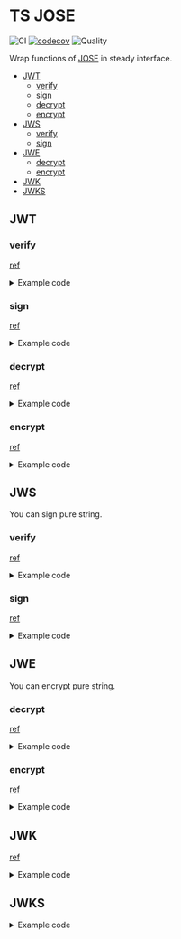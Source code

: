 # TS JOSE

![CI](https://github.com/evan361425/ts-jose/actions/workflows/CI.yml/badge.svg)
[![codecov](https://codecov.io/gh/evan361425/ts-jose/branch/master/graph/badge.svg)](https://codecov.io/gh/evan361425/ts-jose)
![Quality](https://img.shields.io/codefactor/grade/github/evan361425/ts-jose)

Wrap functions of [JOSE](https://github.com/panva/jose) in steady interface.

- [JWT](#jwt)
  - [verify](#verify)
  - [sign](#sign)
  - [decrypt](#decrypt)
  - [encrypt](#encrypt)
- [JWS](#jws)
  - [verify](#verify-1)
  - [sign](#sign-1)
- [JWE](#jwe)
  - [decrypt](#decrypt-1)
  - [encrypt](#encrypt-1)
- [JWK](#jwk)
- [JWKS](#jwks)

## JWT

### verify

[ref](https://github.com/panva/jose/blob/main/docs/interfaces/jwt_verify.jwtverifyoptions.md)

<details>
<summary>Example code</summary>

```ts
const options = {
  algorithms: ['a1', 'a2'], // accepted algorithms
  audience: 'hi', // string or string[], accept audience
  clockTolerance: '3s',
  complete: true, // true to return header+payload else return payload only, default: false
  crit: { 'some-key': true },
  currentDate: new Date(),
  issuer: 'some-issuer', // issuer, who made this token
  jti: 'some-token-id', // token id, often be random
  maxTokenAge: '5m', // expiration
  subject: 'some-user-id', // what this token represent, often be user ID
  typ: 'ac+jwt', // make it easy to decide what token is this
};

await JWT.verify(token, key, options); // key must be JWK or JWKS
await JWT.verify(token, undefined, options); // this will try to verify by embedded key
```

</details>

### sign

[ref](https://github.com/panva/jose/blob/main/docs/classes/jwt_sign.signjwt.md)

<details>
<summary>Example code</summary>

```ts
const options = {
  alg: 'ES256',
  audience: 'hi', // string or string[]
  exp: '3h', // string or number, 3h means expired in 3 hours, detail in [ref]
  iat: 123,
  issuer: 'some-issuer', // issuer, who made this token
  jti: 'some-token-id', // token id, often be random
  jwk: true, // true to embedded key, default: false
  kid: 'some-key-id', // often use to specify key in key store
  notBefore: '1s', // string or number, invalid if earlier than this time
  subject: 'some-user-id', // what this token represent, often be user ID
  typ: 'ac+jwt', // make it easy to decide what token is this
};

await JWT.sign(payload, key, options); // key must be JWK or JWKS
```

</details>

### decrypt

[ref](https://github.com/panva/jose/blob/main/docs/functions/jwe_compact_decrypt.compactdecrypt.md#readme)

<details>
<summary>Example code</summary>

```ts
const options = {
  audience: 'hi', // string or string[]
  clockTolerance: '3s',
  complete: true, // true to return header+payload else return payload only, default: false
  enc: ['A128GCM'], // string or string[], content encryption algorithms
  crit: { 'some-key': true },
  currentDate: new Date(),
  issuer: 'some-issuer',
  jti: 'some-token-id',
  alg: ['ECDH-ES+A128KW'], // string or string[], key management algorithms
  kid: 'some-key-id',
  maxTokenAge: '5m',
  typ: 'ac+jwt', // make it easy to decide what token is this
};

await JWT.decrypt(cypher, key, options);
```

</details>

### encrypt

[ref](https://github.com/panva/jose/blob/main/docs/classes/jwt_encrypt.encryptjwt.md#readme)

<details>
<summary>Example code</summary>

```ts
const options = {
  alg: 'A128GCMKW', // key management
  audience: 'hi', // string or string[], accepted audience
  crit: { 'some-key': true },
  enc: 'A128CBC-HS256', // encrypt algorithm
  exp: '3h', // string or number
  iat: 123,
  issuer: 'some-issuer',
  jti: 'some-token-id',
  kid: 'some-key-id',
  notBefore: '1s',
};

await JWT.encrypt(payload, key, options);
```

</details>

## JWS

You can sign pure string.

### verify

[ref](https://github.com/panva/jose/blob/main/docs/functions/jws_compact_verify.compactverify.md#readme)

<details>
<summary>Example code</summary>

```ts
const options = {
  algorithms: ['ES256', 'ES192'],
  crit: { key: true },
  typ: 'some-type',
};

await JWS.verify(data, key, options);
```

</details>

### sign

[ref](https://github.com/panva/jose/blob/main/docs/classes/jws_compact_sign.compactsign.md#readme)

<details>
<summary>Example code</summary>

```ts
const options = {
  alg: 'ES256',
  kid: 'some-key-id',
  jwk: true, // embedded key
  typ: 'some-type',
};

await JWS.sign('some-data', key, options);
```

</details>

## JWE

You can encrypt pure string.

### decrypt

[ref](https://github.com/panva/jose/blob/main/docs/functions/jwe_compact_decrypt.compactdecrypt.md#readme)

<details>
<summary>Example code</summary>

```ts
const options = {
  alg: 'ECDH-ES+A128KW', // string or string[]
  enc: ['A128GCM'], // string or string[]
  kid: 'some-key-id',
};

await JWE.decrypt(cypher, key, options);
```

</details>

### encrypt

[ref](https://github.com/panva/jose/blob/main/docs/classes/jwe_compact_encrypt.compactencrypt.md#readme)

<details>
<summary>Example code</summary>

```ts
const options = {
  alg: 'ECDH-ES+A128KW', // string
  enc: 'A128GCM', // string
  crit: { 'some-key': true },
  kid: 'some-key-id',
};

await JWE.encrypt(cypher, key, options);
```

</details>

## JWK

[ref](https://github.com/panva/jose/blob/main/docs/interfaces/types.jwk.md)

<details>
<summary>Example code</summary>

```ts
// generate key
await JWK.generate('ES256', {
  kid: 'some-id',
  use: 'sig',
  // crv: string, some algorithms need to add curve - EdDSA
  // modulusLength: number, some algorithms need to add length - RSA
});

// object to JWK
await JWK.fromObject({
  kid: 'some-id',
  alg: 'ES256',
  kty: 'EC',
  crv: 'P-256',
  x: '123',
  y: '456',
  d: '789',
});

// JWK to object
key.toObject(false); // true to output private object, default: false

// private JWK to public JWK
await key.toPublic();

// get key's status
key.isisPrivate;

// check key "id", "use", "alg"
try {
  key.getKey({
    kid: 'some-id',
    use: 'sig',
    alg: 'ES256',
  });
} catch (err) {
  // throw error if this key has different metadata from options
}
```

</details>

## JWKS

<details>
<summary>Example code</summary>

```ts
// object to JWKS
const keys = await JWKS.fromObject('ES256', {
  keys: [
    {
      alg: 'ES256',
      kty: 'EC',
      x: '123',
      y: '456',
    },
  ],
});

keys.getKey({ kid: 'some-id', use: 'sig', alg: 'ES256' });
keys.getKeyByKid('some-id');
keys.getKeyByUse('sig');
keys.getKeyByAlg('ES256');
```

</details>

